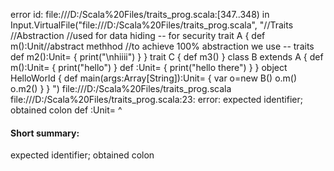error id: file:///D:/Scala%20Files/traits_prog.scala:[347..348) in Input.VirtualFile("file:///D:/Scala%20Files/traits_prog.scala", "//Traits
//Abstraction
//used for data hiding -- for security
trait A 
{
    def m():Unit//abstract methhod
    //to achieve 100% abstraction we use -- traits
    def m2():Unit=
    {
        print("\nhiiii")
    }
}
trait C 
{
    def m3()
}
class B extends A 
{
    def m():Unit=
    {
        print("hello")
    }
    def :Unit= 
    {
        print("hello there")
    }
}
object HelloWorld
{
    def main(args:Array[String]):Unit=
    {
        var o=new B()
        o.m()
        o.m2()
    }
}
")
file:///D:/Scala%20Files/traits_prog.scala
file:///D:/Scala%20Files/traits_prog.scala:23: error: expected identifier; obtained colon
    def :Unit= 
        ^
#### Short summary: 

expected identifier; obtained colon